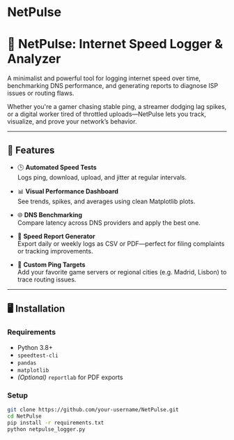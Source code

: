 # NetPulse
# 🚦 NetPulse: Internet Speed Logger & Analyzer

A minimalist and powerful tool for logging internet speed over time, benchmarking DNS performance, and generating reports to diagnose ISP issues or routing flaws.

Whether you're a gamer chasing stable ping, a streamer dodging lag spikes, or a digital worker tired of throttled uploads—NetPulse lets you track, visualize, and prove your network’s behavior.

---

## 🔧 Features

- 🕒 **Automated Speed Tests**  
  Logs ping, download, upload, and jitter at regular intervals.

- 📊 **Visual Performance Dashboard**  
  See trends, spikes, and averages using clean Matplotlib plots.

- 🌐 **DNS Benchmarking**  
  Compare latency across DNS providers and apply the best one.

- 📁 **Speed Report Generator**  
  Export daily or weekly logs as CSV or PDF—perfect for filing complaints or tracking improvements.

- 🧭 **Custom Ping Targets**  
  Add your favorite game servers or regional cities (e.g. Madrid, Lisbon) to trace routing issues.

---

## 🖥️ Installation

### Requirements
- Python 3.8+
- `speedtest-cli`
- `pandas`
- `matplotlib`
- *(Optional)* `reportlab` for PDF exports

### Setup
```bash
git clone https://github.com/your-username/NetPulse.git
cd NetPulse
pip install -r requirements.txt
python netpulse_logger.py
